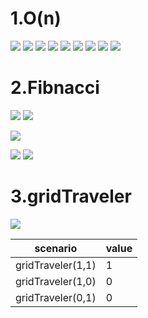 # 1.O(n)
![](2021-01-18-14-37-34.png) 
![](2021-01-18-14-37-59.png)
![](2021-01-18-14-38-13.png)
![](2021-01-18-14-38-28.png)
![](2021-01-18-14-38-51.png)
![](2021-01-18-14-39-28.png)
![](2021-01-18-14-39-46.png)
![](2021-01-18-14-40-06.png)
![](2021-01-18-14-41-11.png)

# 2.Fibnacci
![](2021-01-18-15-07-07.png)
![](2021-01-18-14-33-31.png)

![](2021-01-18-14-33-57.png)

![](2021-01-18-14-36-24.png)
![](2021-01-18-15-11-21.png)

# 3.gridTraveler
![](2021-01-18-15-12-46.png)

| scenario   | value  |
|  ----  | ----  |
| gridTraveler(1,1)  | 1 |
| gridTraveler(1,0)  | 0 |
| gridTraveler(0,1)  | 0 |